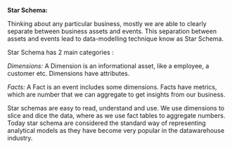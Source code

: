 **Star Schema:**

Thinking about any particular business, mostly we are able to clearly separate between business assets and events. This separation between assets and events lead to data-modelling technique know as Star Schema. 

Star Schema has 2 main categories : 

_Dimensions:_ A Dimension is an informational asset, like a employee, a customer etc. Dimensions have attributes.

_Facts:_ A Fact is an event includes some dimensions. Facts have metrics, which are number that we can aggregate to get insights from our business. 

Star schemas are easy to read, understand and use. We use dimensions to slice and dice the data, where as we use fact tables to aggregate numbers. Today star schema are considered the standard way of representing analytical models as they have become very popular in the datawarehouse industry. 
    
